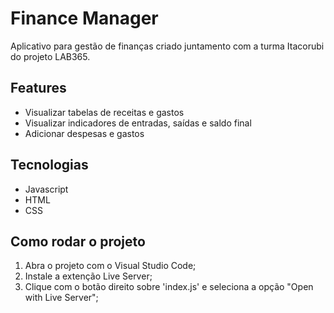 # Finance Manager

Aplicativo para gestão de finanças criado juntamento com a turma Itacorubi do projeto LAB365.

## Features

- Visualizar tabelas de receitas e gastos
- Visualizar indicadores de entradas, saídas e saldo final
- Adicionar despesas e gastos

## Tecnologias

- Javascript
- HTML
- CSS

## Como rodar o projeto

1. Abra o projeto com o Visual Studio Code;
2. Instale a extenção Live Server;
3. Clique com o botão direito sobre 'index.js' e seleciona a opção "Open with Live Server";
